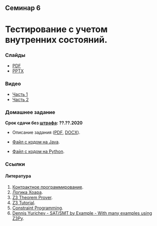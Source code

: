 Семинар 6
--

# Тестирование с учетом внутренних состояний.

### Слайды

* [PDF](Seminar06.pdf)
* [PPTX](Seminar06.pptx)

### Видео

* [Часть 1]()
* [Часть 2]()

### Домашнее задание

__Срок сдачи без [штрафа](../../grading.md): ??.??.2020__

* Описание задания ([PDF](HomeTasks05.pdf), [DOCX](HomeTasks05.docx)).

* [Файл с кодом на Java](
https://github.com/andrewt0301/qa-testing-course/blob/master/seminars/seminar06/java/Account.java).

* [Файл с кодом на Python](
https://github.com/andrewt0301/qa-testing-course/blob/master/seminars/seminar06/python/account.py).

### Ссылки

#### Литература

1. [Контрактное программирование](https://ru.wikipedia.org/wiki/Контрактное_программирование).
1. [Логика Хоара](https://ru.wikipedia.org/wiki/Логика_Хоара).
1. [Z3 Theorem Prover](https://en.wikipedia.org/wiki/Z3_Theorem_Prover).
1. [Z3 Tutorial](https://rise4fun.com/Z3/tutorial/guide).
1. [Constraint Programming](https://en.wikipedia.org/wiki/Constraint_programming).
1. [Dennis Yurichev - SAT/SMT by Example - With many examples using Z3Py](
    https://yurichev.com/writings/SAT_SMT_by_example.pdf).
